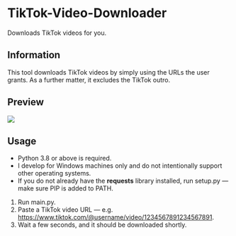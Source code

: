 # TikTok-Video-Downloader
Downloads TikTok videos for you.

## Information
This tool downloads TikTok videos by simply using the URLs the user grants. As a further matter, it excludes the TikTok outro.

## Preview
![](https://i.imgur.com/WAaQtqC.png)

## Usage
- Python 3.8 or above is required.
- I develop for Windows machines only and do not intentionally support other operating systems.
- If you do not already have the **requests** library installed, run setup.py — make sure PIP is added to PATH.
1. Run main.py.
2. Paste a TikTok video URL — e.g. https://www.tiktok.com/@username/video/1234567891234567891.
3. Wait a few seconds, and it should be downloaded shortly.

